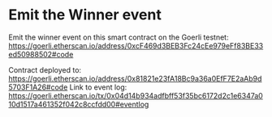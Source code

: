 # Emit the Winner event

Emit the winner event on this smart contract on the Goerli testnet: https://goerli.etherscan.io/address/0xcF469d3BEB3Fc24cEe979eFf83BE33ed50988502#code

Contract deployed to: https://goerli.etherscan.io/address/0x81821e23fA18Bc9a36a0EfF7E2aAb9d5703F1A26#code 
Link to event log: https://goerli.etherscan.io/tx/0x04d14b934adfbff53f35bc6172d2c1e6347a010d1517a461352f042c8ccfdd00#eventlog
